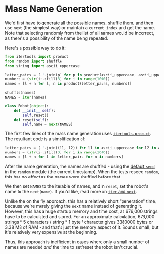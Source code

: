 # Mass Name Generation
We'd first have to generate all the possible names, shuffle them, and then use `next` (the simplest way) or maintain a `current_index` and get the name.
Note that selecting randomly from the list of all names would be incorrect, as there's a possibility of the name being repeated.

Here's a possible way to do it:

```python
from itertools import product
from random import shuffle
from string import ascii_uppercase

letter_pairs = (''.join(p) for p in product(ascii_uppercase, ascii_uppercase))
numbers = (str(i).zfill(3) for i in range(1000))
names = [l + n for l, n in product(letter_pairs, numbers)]

shuffle(names)
NAMES = iter(names)

class Robot(object):
    def __init__(self):
        self.reset()
    def reset(self):
        self.name = next(NAMES)
```

The first few lines of the mass name generation uses [`itertools.product`][itertools-product].
The resultant code is a simplification of:
```python
letter_pairs = (''.join((l1, l2)) for l1 in ascii_uppercase for l2 in ascii_uppercase)
numbers = (str(i).zfill(3) for i in range(1000))
names = [l + n for l in letter_pairs for n in numbers]
```

After the name generation, the names are shuffled - using the [default `seed`][random-seed] in the `random` module (the current timestamp). 
When the tests reseed `random`, this has no effect as the names were shuffled before that.

We then set `NAMES` to the iterable of names, and in `reset`, set the robot's name to the  `next(name)`. 
If you'd like, read more on [`iter` and `next`][iter-and-next].

Unlike the on the fly approach, this has a relatively short "generation" time, because we're merely giving the `next` name instead of generating it.
However, this has a huge startup memory and time cost, as 676,000 strings have to be calculated and stored. 
For an approximate calculation, 676,000 strings * 5 characters / string * 1 byte / character gives 3380000 bytes or 3.38 MB of RAM - and that's just the memory aspect of it.
Sounds small, but it's relatively very expensive at the beginning.

Thus, this approach is inefficient in cases where only a small number of names are needed _and_ the time to set/reset the robot isn't crucial.

[random-seed]: https://docs.python.org/3/library/random.html#random.seed
[iter-and-next]: https://www.programiz.com/python-programming/methods/built-in/iter
[itertools-product]: https://www.hackerrank.com/challenges/itertools-product/problem
